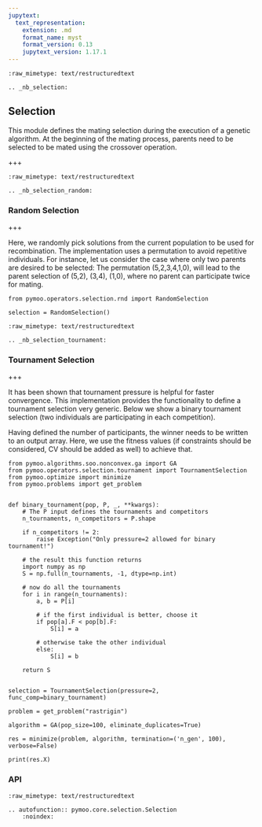 ```yaml
---
jupytext:
  text_representation:
    extension: .md
    format_name: myst
    format_version: 0.13
    jupytext_version: 1.17.1
---
```


```{raw-cell}
:raw_mimetype: text/restructuredtext

.. _nb_selection:
```

## Selection

This module defines the mating selection during the execution of a genetic algorithm. At the beginning of the mating process, parents need to be selected to be mated using the crossover operation.


+++

 
 
 
 

```{raw-cell}
:raw_mimetype: text/restructuredtext

.. _nb_selection_random:
```

### Random Selection

+++

Here, we randomly pick solutions from the current population to be used for recombination. The implementation uses a permutation to avoid repetitive individuals. For instance, let us consider the case where only two parents are desired to be selected: The permutation (5,2,3,4,1,0), will lead to the parent selection of (5,2), (3,4), (1,0), where no parent can participate twice for mating.

```{code-cell} ipython3
from pymoo.operators.selection.rnd import RandomSelection

selection = RandomSelection()
```

 

```{raw-cell}
:raw_mimetype: text/restructuredtext

.. _nb_selection_tournament:
```

### Tournament Selection

+++

It has been shown that tournament pressure is helpful for faster convergence. This implementation provides the functionality to define a tournament selection very generic. 
Below we show a binary tournament selection (two individuals are participating in each competition).

Having defined the number of participants, the winner needs to be written to an output array. Here, we use the fitness values (if constraints should be considered, CV should be added as well) to achieve that.

```{code-cell} ipython3
from pymoo.algorithms.soo.nonconvex.ga import GA
from pymoo.operators.selection.tournament import TournamentSelection
from pymoo.optimize import minimize
from pymoo.problems import get_problem


def binary_tournament(pop, P, _, **kwargs):
    # The P input defines the tournaments and competitors
    n_tournaments, n_competitors = P.shape

    if n_competitors != 2:
        raise Exception("Only pressure=2 allowed for binary tournament!")

    # the result this function returns
    import numpy as np
    S = np.full(n_tournaments, -1, dtype=np.int)

    # now do all the tournaments
    for i in range(n_tournaments):
        a, b = P[i]

        # if the first individual is better, choose it
        if pop[a].F < pop[b].F:
            S[i] = a

        # otherwise take the other individual
        else:
            S[i] = b

    return S


selection = TournamentSelection(pressure=2, func_comp=binary_tournament)

problem = get_problem("rastrigin")

algorithm = GA(pop_size=100, eliminate_duplicates=True)

res = minimize(problem, algorithm, termination=('n_gen', 100), verbose=False)

print(res.X)
```

### API

```{raw-cell}
:raw_mimetype: text/restructuredtext

.. autofunction:: pymoo.core.selection.Selection
    :noindex:
```
